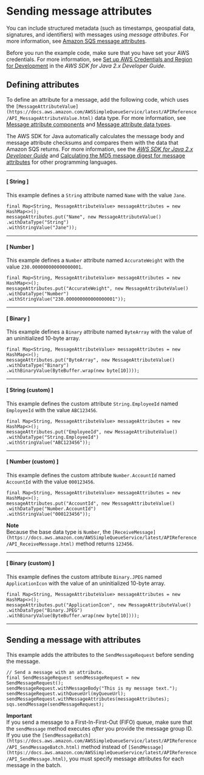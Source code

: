 # Sending message attributes<a name="sqs-java-send-message-with-attributes"></a>

You can include structured metadata \(such as timestamps, geospatial data, signatures, and identifiers\) with messages using *message attributes*\. For more information, see [Amazon SQS message attributes](sqs-message-metadata.md#sqs-message-attributes)\.

 Before you run the example code, make sure that you have set your AWS credentials\. For more information, see [Set up AWS Credentials and Region for Development](https://docs.aws.amazon.com/sdk-for-java/v2/developer-guide/setup.html#setup-credentials) in the *AWS SDK for Java 2\.x Developer Guide*\. 

## Defining attributes<a name="sqs-java-define-attributes"></a>

To define an attribute for a message, add the following code, which uses the `[MessageAttributeValue](https://docs.aws.amazon.com/AWSSimpleQueueService/latest/APIReference/API_MessageAttributeValue.html)` data type\. For more information, see [Message attribute components](sqs-message-metadata.md#message-attribute-components) and [Message attribute data types](sqs-message-metadata.md#message-attribute-data-types)\.

The AWS SDK for Java automatically calculates the message body and message attribute checksums and compares them with the data that Amazon SQS returns\. For more information, see the *[AWS SDK for Java 2\.x Developer Guide](https://docs.aws.amazon.com/sdk-for-java/v2/developer-guide/)* and [Calculating the MD5 message digest for message attributes](sqs-message-metadata.md#sqs-attributes-md5-message-digest-calculation) for other programming languages\.

------
#### [ String ]

This example defines a `String` attribute named `Name` with the value `Jane`\.

```
final Map<String, MessageAttributeValue> messageAttributes = new HashMap<>();
messageAttributes.put("Name", new MessageAttributeValue()
.withDataType("String")
.withStringValue("Jane"));
```

------
#### [ Number ]

This example defines a `Number` attribute named `AccurateWeight` with the value `230.000000000000000001`\.

```
final Map<String, MessageAttributeValue> messageAttributes = new HashMap<>();
messageAttributes.put("AccurateWeight", new MessageAttributeValue()
.withDataType("Number")
.withStringValue("230.000000000000000001"));
```

------
#### [ Binary ]

This example defines a `Binary` attribute named `ByteArray` with the value of an uninitialized 10\-byte array\.

```
final Map<String, MessageAttributeValue> messageAttributes = new HashMap<>();
messageAttributes.put("ByteArray", new MessageAttributeValue()
.withDataType("Binary")
.withBinaryValue(ByteBuffer.wrap(new byte[10])));
```

------
#### [ String \(custom\) ]

This example defines the custom attribute `String.EmployeeId` named `EmployeeId` with the value `ABC123456`\.

```
final Map<String, MessageAttributeValue> messageAttributes = new HashMap<>();
messageAttributes.put("EmployeeId", new MessageAttributeValue()
.withDataType("String.EmployeeId")
.withStringValue("ABC123456"));
```

------
#### [ Number \(custom\) ]

This example defines the custom attribute `Number.AccountId` named `AccountId` with the value `000123456`\.

```
final Map<String, MessageAttributeValue> messageAttributes = new HashMap<>();
messageAttributes.put("AccountId", new MessageAttributeValue()
.withDataType("Number.AccountId")
.withStringValue("000123456"));
```

**Note**  
Because the base data type is `Number`, the `[ReceiveMessage](https://docs.aws.amazon.com/AWSSimpleQueueService/latest/APIReference/API_ReceiveMessage.html)` method returns `123456`\.

------
#### [ Binary \(custom\) ]

This example defines the custom attribute `Binary.JPEG` named `ApplicationIcon` with the value of an uninitialized 10\-byte array\.

```
final Map<String, MessageAttributeValue> messageAttributes = new HashMap<>();
messageAttributes.put("ApplicationIcon", new MessageAttributeValue()
.withDataType("Binary.JPEG")
.withBinaryValue(ByteBuffer.wrap(new byte[10])));
```

------

## Sending a message with attributes<a name="sqs-java-send-attributes"></a>

This example adds the attributes to the `SendMessageRequest` before sending the message\.

```
// Send a message with an attribute.
final SendMessageRequest sendMessageRequest = new SendMessageRequest();
sendMessageRequest.withMessageBody("This is my message text.");
sendMessageRequest.withQueueUrl(myQueueUrl);
sendMessageRequest.withMessageAttributes(messageAttributes);
sqs.sendMessage(sendMessageRequest);
```

**Important**  
If you send a message to a First\-In\-First\-Out \(FIFO\) queue, make sure that the `sendMessage` method executes *after* you provide the message group ID\.  
If you use the `[SendMessageBatch](https://docs.aws.amazon.com/AWSSimpleQueueService/latest/APIReference/API_SendMessageBatch.html)` method instead of `[SendMessage](https://docs.aws.amazon.com/AWSSimpleQueueService/latest/APIReference/API_SendMessage.html)`, you must specify message attributes for each message in the batch\.